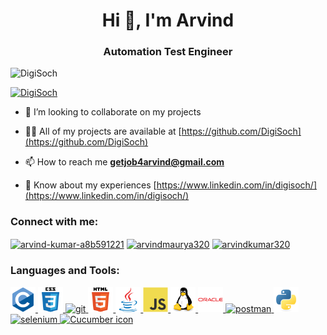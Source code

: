 <h1 align="center">Hi 👋, I'm Arvind</h1>
<h3 align="center">Automation Test Engineer</h3>

<p align="left"> <img src="https://komarev.com/ghpvc/?username=DigiSoch&label=Profile%20views&color=0e75b6&style=flat" alt="DigiSoch" /> </p>

<p align="left"> <a href="https://github.com/ryo-ma/github-profile-trophy"><img src="https://github-profile-trophy.vercel.app/?username=DigiSoch" alt="DigiSoch" /></a> </p>

- 👯 I’m looking to collaborate on my projects

- 👨‍💻 All of my projects are available at [https://github.com/DigiSoch](https://github.com/DigiSoch)

- 📫 How to reach me **getjob4arvind@gmail.com**

- 📄 Know about my experiences [https://www.linkedin.com/in/digisoch/](https://www.linkedin.com/in/digisoch/)

<h3 align="left">Connect with me:</h3>
<p align="left">
<a href="https://linkedin.com/in/arvind-kumar-a8b591221" target="blank"><img align="center" src="https://raw.githubusercontent.com/rahuldkjain/github-profile-readme-generator/master/src/images/icons/Social/linked-in-alt.svg" alt="arvind-kumar-a8b591221" height="30" width="40" /></a>
<a href="https://www.youtube.com/c/arvindmaurya320" target="blank"><img align="center" src="https://raw.githubusercontent.com/rahuldkjain/github-profile-readme-generator/master/src/images/icons/Social/youtube.svg" alt="arvindmaurya320" height="30" width="40" /></a>
<a href="https://www.hackerrank.com/arvindkumar320" target="blank"><img align="center" src="https://raw.githubusercontent.com/rahuldkjain/github-profile-readme-generator/master/src/images/icons/Social/hackerrank.svg" alt="arvindkumar320" height="30" width="40" /></a>
</p>

<h3 align="left">Languages and Tools:</h3>
<p align="left"> <a href="https://www.cprogramming.com/" target="_blank" rel="noreferrer"> <img src="https://raw.githubusercontent.com/devicons/devicon/master/icons/c/c-original.svg" alt="c" width="40" height="40"/> </a> <a href="https://www.w3schools.com/css/" target="_blank" rel="noreferrer"> <img src="https://raw.githubusercontent.com/devicons/devicon/master/icons/css3/css3-original-wordmark.svg" alt="css3" width="40" height="40"/> </a> <a href="https://git-scm.com/" target="_blank" rel="noreferrer"> <img src="https://www.vectorlogo.zone/logos/git-scm/git-scm-icon.svg" alt="git" width="40" height="40"/> </a> <a href="https://www.w3.org/html/" target="_blank" rel="noreferrer"> <img src="https://raw.githubusercontent.com/devicons/devicon/master/icons/html5/html5-original-wordmark.svg" alt="html5" width="40" height="40"/> </a> <a href="https://www.java.com" target="_blank" rel="noreferrer"> <img src="https://raw.githubusercontent.com/devicons/devicon/master/icons/java/java-original.svg" alt="java" width="40" height="40"/> </a> <a href="https://developer.mozilla.org/en-US/docs/Web/JavaScript" target="_blank" rel="noreferrer"> <img src="https://raw.githubusercontent.com/devicons/devicon/master/icons/javascript/javascript-original.svg" alt="javascript" width="40" height="40"/> </a> <a href="https://www.linux.org/" target="_blank" rel="noreferrer"> <img src="https://raw.githubusercontent.com/devicons/devicon/master/icons/linux/linux-original.svg" alt="linux" width="40" height="40"/> </a> <a href="https://www.oracle.com/" target="_blank" rel="noreferrer"> <img src="https://raw.githubusercontent.com/devicons/devicon/master/icons/oracle/oracle-original.svg" alt="oracle" width="40" height="40"/> </a> <a href="https://postman.com" target="_blank" rel="noreferrer"> <img src="https://www.vectorlogo.zone/logos/getpostman/getpostman-icon.svg" alt="postman" width="40" height="40"/> </a> <a href="https://www.python.org" target="_blank" rel="noreferrer"> <img src="https://raw.githubusercontent.com/devicons/devicon/master/icons/python/python-original.svg" alt="python" width="40" height="40"/> </a> <a href="https://www.selenium.dev" target="_blank" rel="noreferrer"> <img src="https://raw.githubusercontent.com/detain/svg-logos/780f25886640cef088af994181646db2f6b1a3f8/svg/selenium-logo.svg" alt="selenium" width="40" height="40"/> 
<img src="https://icon.icepanel.io/Technology/svg/Cucumber.svg" alt="Cucumber icon" height="40" width="40"></a> </p>

<!--
<p><img align="left" src="https://github-readme-stats.vercel.app/api/top-langs?username=DigiSoch&show_icons=true&locale=en&layout=compact" alt="DigiSoch" /></p>

<p>&nbsp;<img align="center" src="https://github-readme-stats.vercel.app/api?username=DigiSoch&show_icons=true&locale=en" alt="DigiSoch" /></p>
-->

